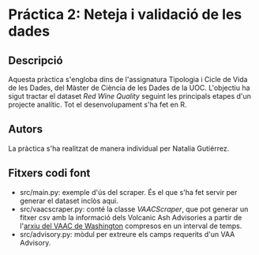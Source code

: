 # Práctica 2: Neteja i validació de les dades

## Descripció

Aquesta pràctica s'engloba dins de l'assignatura Tipologia i Cicle de Vida de les Dades, del Màster de Ciència de les Dades de la UOC. L'objectiu ha sigut tractar el dataset *Red Wine Quality* seguint les principals etapes d'un projecte analític. Tot el desenvolupament s'ha fet en R.

## Autors

La pràctica s'ha realitzat de manera individual per Natalia Gutiérrez.

## Fitxers codi font

* src/main.py: exemple d'ús del scraper. És el que s'ha fet servir per generar el dataset inclòs aqui.
* src/vaacscraper.py: conté la classe *VAACScraper*, que pot generar un fitxer csv amb la informació dels Volcanic Ash Advisories a partir de l'[arxiu del VAAC de Washington](http://www.ssd.noaa.gov/VAAC/archive.html) compresos en un interval de temps.
* src/advisory.py: mòdul per extreure els camps requerits d'un VAA Advisory.
